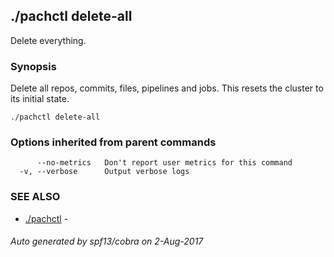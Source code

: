 ## ./pachctl delete-all

Delete everything.

### Synopsis


Delete all repos, commits, files, pipelines and jobs.
This resets the cluster to its initial state.

```
./pachctl delete-all
```

### Options inherited from parent commands

```
      --no-metrics   Don't report user metrics for this command
  -v, --verbose      Output verbose logs
```

### SEE ALSO
* [./pachctl](./pachctl.md)	 - 

###### Auto generated by spf13/cobra on 2-Aug-2017
